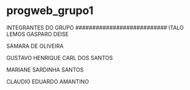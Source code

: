 # progweb_grupo1
INTEGRANTES DO GRUPO
###########################
ITALO LEMOS GASPARO DEISE

SAMARA DE OLIVEIRA 

GUSTAVO HENRIQUE CARL DOS SANTOS 

MARIANE SARDINHA SANTOS

CLAUDIO EDUARDO AMANTINO
